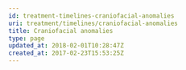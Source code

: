 ```yaml
---
id: treatment-timelines-craniofacial-anomalies
uri: treatment/timelines/craniofacial-anomalies
title: Craniofacial anomalies
type: page
updated_at: 2018-02-01T10:28:47Z
created_at: 2017-02-23T15:53:25Z
---
```


